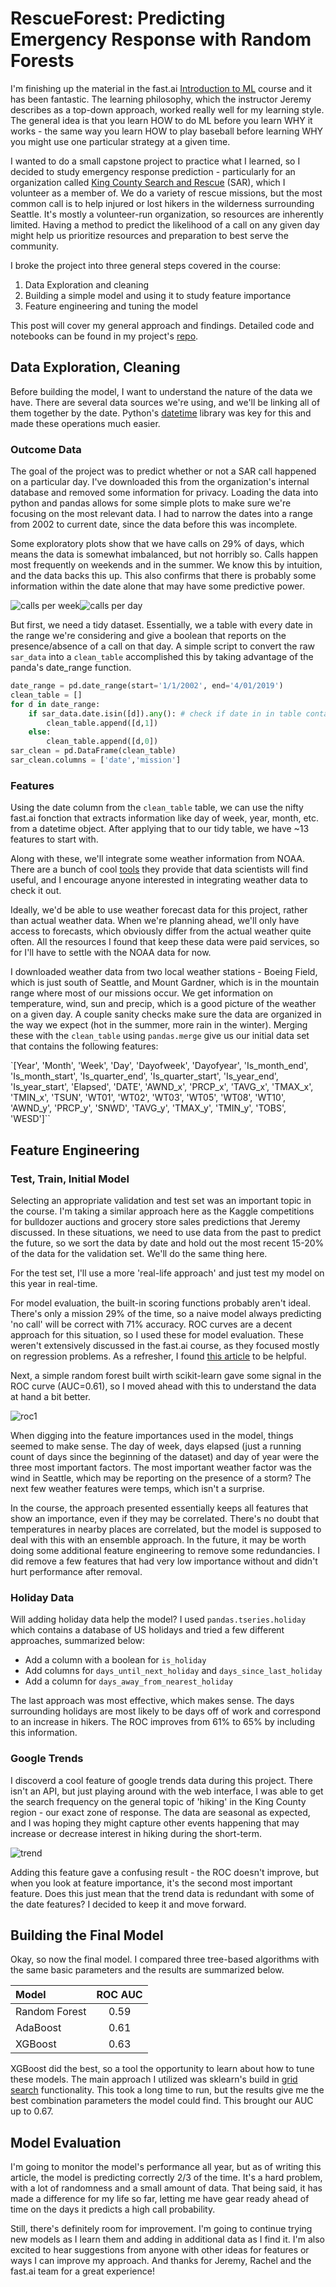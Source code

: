 # RescueForest: Predicting Emergency Response with Random Forests

I'm finishing up the material in the fast.ai [Introduction to ML](http://course18.fast.ai/ml) course and it has been fantastic. The learning philosophy, which the instructor Jeremy describes as a top-down approach, worked really well for my learning style. The general idea is that you learn HOW to do ML before you learn WHY it works - the same way you learn HOW to play baseball before learning WHY you might use one particular strategy at a given time.

I wanted to do a small capstone project to practice what I learned, so I decided to study emergency response prediction - particularly for an organization called [King County Search and Rescue](http://www.kingcountysar.org/) (SAR), which I volunteer as a member of. We do a variety of rescue missions, but the most common call is to help injured or lost hikers in the wilderness surrounding Seattle. It's mostly a volunteer-run organization, so resources are inherently limited. Having a method to predict the likelihood of a call on any given day might help us prioritize resources and preparation to best serve the community.

I broke the project into three general steps covered in the course:
1. Data Exploration and cleaning
2. Building a simple model and using it to study feature importance
3. Feature engineering and tuning the model

This post will cover my general approach and findings. Detailed code and notebooks can be found in my project's [repo](https://github.com/afederation/SAR_predict).

## Data Exploration, Cleaning

Before building the model, I want to understand the nature of the data we have. There are several data sources we're using, and we'll be linking all of them together by the date. Python's [datetime](https://docs.python.org/2/library/datetime.html) library was key for this and made these operations much easier.

### Outcome Data

The goal of the project was to predict whether or not a SAR call happened on a particular day. I've downloaded this from the organization's internal database and removed some information for privacy. Loading the data into python and pandas allows for some simple plots to make sure we're focusing on the most relevant data. I had to narrow the dates into a range from 2002 to current date, since the data before this was incomplete.

Some exploratory plots show that we have calls on 29% of days, which means the data is somewhat imbalanced, but not horribly so. Calls happen most frequently on weekends and in the summer. We know this by intuition, and the data backs this up. This also confirms that there is probably some information within the date alone that may have some predictive power.

![calls per week](figures/callsperweek.png)![calls per day](figures/callsperday.png)

But first, we need a tidy dataset. Essentially, we a table with every date in the range we're considering and give a boolean that reports on the presence/absence of a call on that day. A simple script to convert the raw `sar_data` into a `clean_table` accomplished this by taking advantage of the panda's date_range function.

```python
date_range = pd.date_range(start='1/1/2002', end='4/01/2019')
clean_table = []
for d in date_range:
    if sar_data.date.isin([d]).any(): # check if date in in table containing all calls
        clean_table.append([d,1])
    else:
        clean_table.append([d,0])               
sar_clean = pd.DataFrame(clean_table)
sar_clean.columns = ['date','mission']
```

### Features

Using the date column from the `clean_table` table, we can use the nifty fast.ai fonction that extracts information like day of week, year, month, etc. from a datetime object. After applying that to our tidy table, we have ~13 features to start with.

Along with these, we'll integrate some weather information from NOAA. There are a bunch of cool [tools](https://www.ncdc.noaa.gov/cdo-web/) they provide that data scientists will find useful, and I encourage anyone interested in integrating weather data to check it out.

Ideally, we'd be able to use weather forecast data for this project, rather than actual weather data. When we're planning ahead, we'll only have access to forecasts, which obviously differ from the actual weather quite often. All the resources I found that keep these data were paid services, so for I'll have to settle with the NOAA data for now.

I downloaded weather data from two local weather stations - Boeing Field, which is just south of Seattle, and Mount Gardner, which is in the mountain range where most of our missions occur. We get information on temperature, wind, sun and precip, which is a good picture of the weather on a given day. A couple sanity checks make sure the data are organized in the way we expect (hot in the summer, more rain in the winter). Merging these with the `clean_table` using `pandas.merge` give us our initial data set that contains the following features:

`[Year', 'Month', 'Week', 'Day', 'Dayofweek', 'Dayofyear',
       'Is_month_end', 'Is_month_start', 'Is_quarter_end', 'Is_quarter_start',
       'Is_year_end', 'Is_year_start', 'Elapsed', 'DATE', 'AWND_x', 'PRCP_x',
       'TAVG_x', 'TMAX_x', 'TMIN_x', 'TSUN', 'WT01', 'WT02', 'WT03', 'WT05',
       'WT08', 'WT10', 'AWND_y', 'PRCP_y', 'SNWD', 'TAVG_y', 'TMAX_y',
       'TMIN_y', 'TOBS', 'WESD']``

## Feature Engineering

### Test, Train, Initial Model

Selecting an appropriate validation and test set was an important topic in the course. I'm taking a similar approach here as the Kaggle competitions for bulldozer auctions and grocery store sales predictions that Jeremy discussed. In these situations, we need to use data from the past to predict the future, so we sort the data by date and hold out the most recent 15-20% of the data for the validation set. We'll do the same thing here.

For the test set, I'll use a more 'real-life approach' and just test my model on this year in real-time.

For model evaluation, the built-in scoring functions probably aren't ideal. There's only a mission 29% of the time, so a naive model always predicting 'no call' will be correct with 71% accuracy. ROC curves are a decent approach for this situation, so I used these for model evaluation. These weren't extensively discussed in the fast.ai course, as they focused mostly on regression problems. As a refresher, I found [this article](https://medium.com/greyatom/lets-learn-about-auc-roc-curve-4a94b4d88152) to be helpful.

Next, a simple random forest built wirth scikit-learn gave some signal in the ROC curve (AUC=0.61), so I moved ahead with this to understand the data at hand a bit better.

![roc1](figures/roc1.png)

When digging into the feature importances used in the model, things seemed to make sense. The day of week, days elapsed (just a running count of days since the beginning of the dataset) and day of year were the three most important factors. The most important weather factor was the wind in Seattle, which may be reporting on the presence of a storm? The next few weather features were temps, which isn't a surprise.

In the course, the approach presented essentially keeps all features that show an importance, even if they may be correlated. There's no doubt that temperatures in nearby places are correlated, but the model is supposed to deal with this with an ensemble approach. In the future, it may be worth doing some additional feature engineering to remove some redundancies. I did remove a few features that had very low importance without and didn't hurt performance after removal.

### Holiday Data

Will adding holiday data help the model? I used `pandas.tseries.holiday` which contains a database of US holidays and tried a few different approaches, summarized below:
- Add a column with a boolean for `is_holiday`
- Add columns for `days_until_next_holiday` and `days_since_last_holiday`
- Add a column for `days_away_from_nearest_holiday`

The last approach was most effective, which makes sense. The days surrounding holidays are most likely to be days off of work and correspond to an increase in hikers. The ROC improves from 61% to 65% by including this information.

### Google Trends

I discoverd a cool feature of google trends data during this project. There isn't an API, but just playing around with the web interface, I was able to get the search frequency on the general topic of 'hiking' in the King County region - our exact zone of response. The data are seasonal as expected, and I was hoping they might capture other events happening that may increase or decrease interest in hiking during the short-term.

![trend](figures/trends.png)

Adding this feature gave a confusing result - the ROC doesn't improve, but when you look at feature importance, it's the second most important feature. Does this just mean that the trend data is redundant with some of the date features? I decided to keep it and move forward.

## Building the Final Model

Okay, so now the final model. I compared three tree-based algorithms with the same basic parameters and the results are summarized below.

| Model         | ROC AUC       |
|:------------|:-------------:|
| Random Forest     | 0.59 |
| AdaBoost      | 0.61      |  
| XGBoost |  0.63      |  

XGBoost did the best, so a tool the opportunity to learn about how to tune these models. The main approach I utilized was sklearn's build in [grid search](https://scikit-learn.org/stable/modules/generated/sklearn.model_selection.GridSearchCV.html) functionality. This took a long time to run, but the results give me the best combination parameters the model could find. This brought our AUC up to 0.67.

## Model Evaluation

I'm going to monitor the model's performance all year, but as of writing this article, the model is predicting correctly 2/3 of the time. It's a hard problem, with a lot of randomness and a small amount of data. That being said, it has made a difference for my life so far, letting me have gear ready ahead of time on the days it predicts a high call probability.

Still, there's definitely room for improvement. I'm going to continue trying new models as I learn them and adding in additional data as I find it. I'm also excited to hear suggestions from anyone with other ideas for features or ways I can improve my approach. And thanks for Jeremy, Rachel and the fast.ai team for a great experience!
